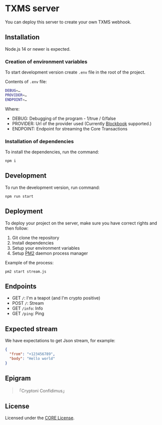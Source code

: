 # TXMS server

You can deploy this server to create your own TXMS webhook.

## Installation

Node.js 14 or newer is expected.

### Creation of environment variables

To start development version create `.env` file in the root of the project.

Contents of `.env` file:

```sh
DEBUG=…
PROVIDER=…
ENDPOINT=…
```

Where:
- DEBUG: Debugging of the program - 1/true / 0/false
- PROVIDER: Url of the provider used (Currently [Blockbook](https://github.com/cryptohub-digital/blockbook) supported.)
- ENDPOINT: Endpoint for streaming the Core Transactions

### Installation of dependencies

To install the dependencies, run the command:

`npm i`

## Development

To run the development version, run command:

`npm run start`

## Deployment

To deploy your project on the server, make sure you have correct rights and then follow:

1. Git clone the repository
1. Install dependencies
1. Setup your environment variables
1. Setup [PM2](https://pm2.keymetrics.io/) daemon process manager

Example of the process:

`pm2 start stream.js`

## Endpoints

- GET `/`: I'm a teapot (and I'm crypto positive)
- POST `/`: Stream
- GET `/info`: Info
- GET `/ping`: Ping

## Expected stream

We have expectations to get Json stream, for example:

```json
{
  "from": "+123456789",
  "body": "Hello world"
}
```

## Epigram

> 「Cryptoni Confidimus」

## License

Licensed under the [CORE License](LICENSE).

